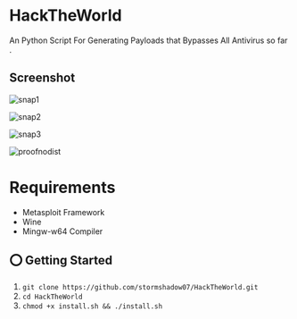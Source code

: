# HackTheWorld
An Python Script For Generating Payloads that Bypasses All Antivirus so far .

## Screenshot
![snap1](https://user-images.githubusercontent.com/33988926/36351226-b781c05e-14cc-11e8-8c3d-53bcc68b0ead.png)

![snap2](https://user-images.githubusercontent.com/33988926/36351227-b7bc0624-14cc-11e8-9731-e1eea24ba273.png)

![snap3](https://user-images.githubusercontent.com/33988926/36351228-b7f73b68-14cc-11e8-9723-480fda74ac23.png)

![proofnodist](https://user-images.githubusercontent.com/33988926/36351343-5d716e28-14ce-11e8-96e3-df9e0d007365.png)


# Requirements
- Metasploit Framework
- Wine
- Mingw-w64 Compiler

## ⭕️ Getting Started
1. ```git clone https://github.com/stormshadow07/HackTheWorld.git```
2. ```cd HackTheWorld```
3. ```chmod +x install.sh && ./install.sh```



